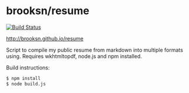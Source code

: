 # brooksn/resume

[![Build Status](https://travis-ci.org/brooksn/resume.svg?branch=master)](https://travis-ci.org/brooksn/resume)

http://brooksn.github.io/resume

Script to compile my public resume from markdown into multiple formats using. Requires wkhtmltopdf, node.js and npm installed.

Build instructions: 

```bash
$ npm install
$ node build.js
```
